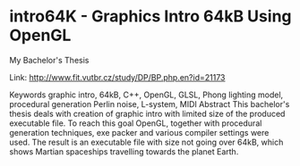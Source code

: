 # intro64K - Graphics Intro 64kB Using OpenGL
My Bachelor's Thesis

Link: http://www.fit.vutbr.cz/study/DP/BP.php.en?id=21173

Keywords
graphic intro, 64kB, C++, OpenGL, GLSL, Phong lighting model, procedural generation Perlin noise, L-system, MIDI
Abstract
This bachelor's thesis deals with creation of graphic intro with limited size of the produced executable file. To reach this goal OpenGL, together with procedural generation techniques, exe packer and various compiler settings were used. The result is an executable file with size not going over 64kB, which shows Martian spaceships travelling towards the planet Earth.
